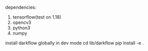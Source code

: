 dependencies:
1. tensorflow(test on 1.18)
2. opencv3
3. python3
4. numpy

install darkflow globally in dev mode
    cd lib/darkflow
    pip install -e .
